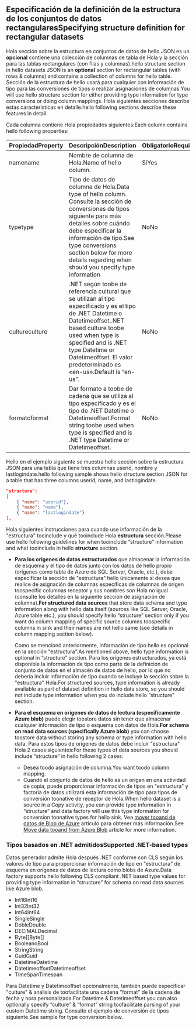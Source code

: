 ## <a name="specifying-structure-definition-for-rectangular-datasets"></a><span data-ttu-id="e78f5-101">Especificación de la definición de la estructura de los conjuntos de datos rectangulares</span><span class="sxs-lookup"><span data-stu-id="e78f5-101">Specifying structure definition for rectangular datasets</span></span>
<span data-ttu-id="e78f5-102">Hola sección sobre la estructura en conjuntos de datos de hello JSON es un **opcional** contiene una colección de columnas de tabla de Hola y la sección para las tablas rectangulares (con filas y columnas).</span><span class="sxs-lookup"><span data-stu-id="e78f5-102">hello structure section in hello datasets JSON is an **optional** section for rectangular tables (with rows & columns) and contains a collection of columns for hello table.</span></span> <span data-ttu-id="e78f5-103">Sección de la estructura de hello usará para cualquier con información de tipo para las conversiones de tipos o realizar asignaciones de columnas.</span><span class="sxs-lookup"><span data-stu-id="e78f5-103">You will use hello structure section for either providing type information for type conversions or doing column mappings.</span></span> <span data-ttu-id="e78f5-104">Hola siguientes secciones describe estas características en detalle.</span><span class="sxs-lookup"><span data-stu-id="e78f5-104">hello following sections describe these features in detail.</span></span> 

<span data-ttu-id="e78f5-105">Cada columna contiene Hola propiedades siguientes:</span><span class="sxs-lookup"><span data-stu-id="e78f5-105">Each column contains hello following properties:</span></span>

| <span data-ttu-id="e78f5-106">Propiedad</span><span class="sxs-lookup"><span data-stu-id="e78f5-106">Property</span></span> | <span data-ttu-id="e78f5-107">Descripción</span><span class="sxs-lookup"><span data-stu-id="e78f5-107">Description</span></span> | <span data-ttu-id="e78f5-108">Obligatorio</span><span class="sxs-lookup"><span data-stu-id="e78f5-108">Required</span></span> |
| --- | --- | --- |
| <span data-ttu-id="e78f5-109">name</span><span class="sxs-lookup"><span data-stu-id="e78f5-109">name</span></span> |<span data-ttu-id="e78f5-110">Nombre de columna de Hola.</span><span class="sxs-lookup"><span data-stu-id="e78f5-110">Name of hello column.</span></span> |<span data-ttu-id="e78f5-111">Sí</span><span class="sxs-lookup"><span data-stu-id="e78f5-111">Yes</span></span> |
| <span data-ttu-id="e78f5-112">type</span><span class="sxs-lookup"><span data-stu-id="e78f5-112">type</span></span> |<span data-ttu-id="e78f5-113">Tipo de datos de columna de Hola.</span><span class="sxs-lookup"><span data-stu-id="e78f5-113">Data type of hello column.</span></span> <span data-ttu-id="e78f5-114">Consulte la sección de conversiones de tipos siguiente para más detalles sobre cuándo debe especificar la información de tipo.</span><span class="sxs-lookup"><span data-stu-id="e78f5-114">See type conversions section below for more details regarding when should you specify type information</span></span> |<span data-ttu-id="e78f5-115">No</span><span class="sxs-lookup"><span data-stu-id="e78f5-115">No</span></span> |
| <span data-ttu-id="e78f5-116">culture</span><span class="sxs-lookup"><span data-stu-id="e78f5-116">culture</span></span> |<span data-ttu-id="e78f5-117">.NET según toobe de referencia cultural que se utilizan al tipo especificado y es el tipo de .NET Datetime o Datetimeoffset.</span><span class="sxs-lookup"><span data-stu-id="e78f5-117">.NET based culture toobe used when type is specified and is .NET type Datetime or Datetimeoffset.</span></span> <span data-ttu-id="e78f5-118">El valor predeterminado es «en-us».</span><span class="sxs-lookup"><span data-stu-id="e78f5-118">Default is “en-us”.</span></span> |<span data-ttu-id="e78f5-119">No</span><span class="sxs-lookup"><span data-stu-id="e78f5-119">No</span></span> |
| <span data-ttu-id="e78f5-120">formato</span><span class="sxs-lookup"><span data-stu-id="e78f5-120">format</span></span> |<span data-ttu-id="e78f5-121">Dar formato a toobe de cadena que se utiliza al tipo especificado y es el tipo de .NET Datetime o Datetimeoffset.</span><span class="sxs-lookup"><span data-stu-id="e78f5-121">Format string toobe used when type is specified and is .NET type Datetime or Datetimeoffset.</span></span> |<span data-ttu-id="e78f5-122">No</span><span class="sxs-lookup"><span data-stu-id="e78f5-122">No</span></span> |

<span data-ttu-id="e78f5-123">Hello en el ejemplo siguiente se muestra hello sección sobre la estructura JSON para una tabla que tiene tres columnas userid, nombre y lastlogindate.</span><span class="sxs-lookup"><span data-stu-id="e78f5-123">hello following sample shows hello structure section JSON for a table that has three columns userid, name, and lastlogindate.</span></span>

```json
"structure": 
[
    { "name": "userid"},
    { "name": "name"},
    { "name": "lastlogindate"}
],
```

<span data-ttu-id="e78f5-124">Hola siguientes instrucciones para cuando use información de la "estructura" tooinclude y qué tooinclude Hola **estructura** sección.</span><span class="sxs-lookup"><span data-stu-id="e78f5-124">Please use hello following guidelines for when tooinclude “structure” information and what tooinclude in hello **structure** section.</span></span>

* <span data-ttu-id="e78f5-125">**Para los orígenes de datos estructurados** que almacenar la información de esquema y el tipo de datos junto con los datos de hello propio (orígenes como tabla de Azure de SQL Server, Oracle, etc.), debe especificar la sección de "estructura" hello únicamente si desea que realice de asignación de columnas específicas de columnas de origen toospecific columnas receptor y sus nombres son Hola no igual (consulte los detalles en la siguiente sección de asignación de columna).</span><span class="sxs-lookup"><span data-stu-id="e78f5-125">**For structured data sources** that store data schema and type information along with hello data itself (sources like SQL Server, Oracle, Azure table etc.), you should specify hello “structure” section only if you want do column mapping of specific source columns toospecific columns in sink and their names are not hello same (see details in column mapping section below).</span></span> 
  
    <span data-ttu-id="e78f5-126">Como se mencionó anteriormente, información de tipo hello es opcional en la sección "estructura".</span><span class="sxs-lookup"><span data-stu-id="e78f5-126">As mentioned above, hello type information is optional in “structure” section.</span></span> <span data-ttu-id="e78f5-127">Para los orígenes estructurados, ya está disponible la información de tipo como parte de la definición de conjunto de datos en el almacén de datos de hello, por lo que no debería incluir información de tipo cuando se incluye la sección sobre la "estructura" Hola.</span><span class="sxs-lookup"><span data-stu-id="e78f5-127">For structured sources, type information is already available as part of dataset definition in hello data store, so you should not include type information when you do include hello “structure” section.</span></span>
* <span data-ttu-id="e78f5-128">**Para el esquema en orígenes de datos de lectura (específicamente Azure blob)** puede elegir toostore datos sin tener que almacenar cualquier información de tipo o esquema con datos de Hola.</span><span class="sxs-lookup"><span data-stu-id="e78f5-128">**For schema on read data sources (specifically Azure blob)**  you can choose toostore data without storing any schema or type information with hello data.</span></span> <span data-ttu-id="e78f5-129">Para estos tipos de orígenes de datos debe incluir "estructura" Hola 2 casos siguientes:</span><span class="sxs-lookup"><span data-stu-id="e78f5-129">For these types of data sources you should include “structure” in hello following 2 cases:</span></span>
  * <span data-ttu-id="e78f5-130">Desea toodo asignación de columna.</span><span class="sxs-lookup"><span data-stu-id="e78f5-130">You want toodo column mapping.</span></span>
  * <span data-ttu-id="e78f5-131">Cuando el conjunto de datos de hello es un origen en una actividad de copia, puede proporcionar información de tipos en "estructura" y factoría de datos utilizará esta información de tipo para tipos de conversión toonative de receptor de Hola.</span><span class="sxs-lookup"><span data-stu-id="e78f5-131">When hello dataset is a source in a Copy activity, you can provide type information in “structure” and data factory will use this type information for conversion toonative types for hello sink.</span></span> <span data-ttu-id="e78f5-132">Vea [mover tooand de datos de Blob de Azure](../articles/data-factory/data-factory-azure-blob-connector.md) artículo para obtener más información.</span><span class="sxs-lookup"><span data-stu-id="e78f5-132">See [Move data tooand from Azure Blob](../articles/data-factory/data-factory-azure-blob-connector.md) article for more information.</span></span>

### <a name="supported-net-based-types"></a><span data-ttu-id="e78f5-133">Tipos basados en .NET admitidos</span><span class="sxs-lookup"><span data-stu-id="e78f5-133">Supported .NET-based types</span></span>
<span data-ttu-id="e78f5-134">Datos generador admite Hola después .NET conforme con CLS según los valores de tipo para proporcionar información de tipo en "estructura" de esquema en orígenes de datos de lectura como blobs de Azure.</span><span class="sxs-lookup"><span data-stu-id="e78f5-134">Data factory supports hello following CLS compliant .NET based type values for providing type information in “structure” for schema on read data sources like Azure blob.</span></span>

* <span data-ttu-id="e78f5-135">Int16</span><span class="sxs-lookup"><span data-stu-id="e78f5-135">Int16</span></span>
* <span data-ttu-id="e78f5-136">Int32</span><span class="sxs-lookup"><span data-stu-id="e78f5-136">Int32</span></span> 
* <span data-ttu-id="e78f5-137">Int64</span><span class="sxs-lookup"><span data-stu-id="e78f5-137">Int64</span></span>
* <span data-ttu-id="e78f5-138">Single</span><span class="sxs-lookup"><span data-stu-id="e78f5-138">Single</span></span>
* <span data-ttu-id="e78f5-139">Doble</span><span class="sxs-lookup"><span data-stu-id="e78f5-139">Double</span></span>
* <span data-ttu-id="e78f5-140">DECIMAL</span><span class="sxs-lookup"><span data-stu-id="e78f5-140">Decimal</span></span>
* <span data-ttu-id="e78f5-141">Byte[]</span><span class="sxs-lookup"><span data-stu-id="e78f5-141">Byte[]</span></span>
* <span data-ttu-id="e78f5-142">Booleano</span><span class="sxs-lookup"><span data-stu-id="e78f5-142">Bool</span></span>
* <span data-ttu-id="e78f5-143">String</span><span class="sxs-lookup"><span data-stu-id="e78f5-143">String</span></span> 
* <span data-ttu-id="e78f5-144">Guid</span><span class="sxs-lookup"><span data-stu-id="e78f5-144">Guid</span></span>
* <span data-ttu-id="e78f5-145">Datetime</span><span class="sxs-lookup"><span data-stu-id="e78f5-145">Datetime</span></span>
* <span data-ttu-id="e78f5-146">Datetimeoffset</span><span class="sxs-lookup"><span data-stu-id="e78f5-146">Datetimeoffset</span></span>
* <span data-ttu-id="e78f5-147">TimeSpan</span><span class="sxs-lookup"><span data-stu-id="e78f5-147">Timespan</span></span> 

<span data-ttu-id="e78f5-148">Para Datetime y Datetimeoffset opcionalmente, también puede especificar "culture" & análisis de toofacilitate una cadena "format" de la cadena de fecha y hora personalizada.</span><span class="sxs-lookup"><span data-stu-id="e78f5-148">For Datetime & Datetimeoffset you can also optionally specify “culture” & “format” string toofacilitate parsing of your custom Datetime string.</span></span> <span data-ttu-id="e78f5-149">Consulte el ejemplo de conversión de tipos siguiente.</span><span class="sxs-lookup"><span data-stu-id="e78f5-149">See sample for type conversion below.</span></span>

